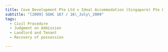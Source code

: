 ```yaml
---
title: Cove Development Pte Ltd v Ideal Accommodation (Singapore) Pte Ltd
subtitle: "[2009] SGHC 167 / 16\_July\_2009"
tags:
  - Civil Procedure
  - Judgment on Admission
  - Landlord and Tenant
  - Recovery of possession

---
```


